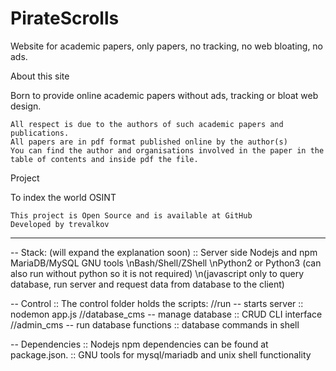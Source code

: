 # PirateScrolls
Website for academic papers, only papers, no tracking, no web bloating, no ads.

 About this site

Born to provide online academic papers without ads, tracking or bloat web design.

    All respect is due to the authors of such academic papers and publications.
    All papers are in pdf format published online by the author(s)
    You can find the author and organisations involved in the paper in the table of contents and inside pdf the file.


Project

To index the world OSINT

    This project is Open Source and is available at GitHub
    Developed by trevalkov

*********************************************************************************************************************************
-- Stack: (will expand the explanation soon)
:: Server side
Nodejs and npm
MariaDB/MySQL
GNU tools
\nBash/Shell/ZShell
\nPython2 or Python3 (can also run without python so it is not required)
\n(javascript only to query database, run server and request data from database to the client)

-- Control
:: The control folder holds the scripts: //run -- starts server :: nodemon app.js //database_cms -- manage database :: CRUD CLI interface //admin_cms -- run database functions :: database commands in shell 

-- Dependencies
:: Nodejs npm dependencies can be found at package.json.
:: GNU tools for mysql/mariadb and unix shell functionality
